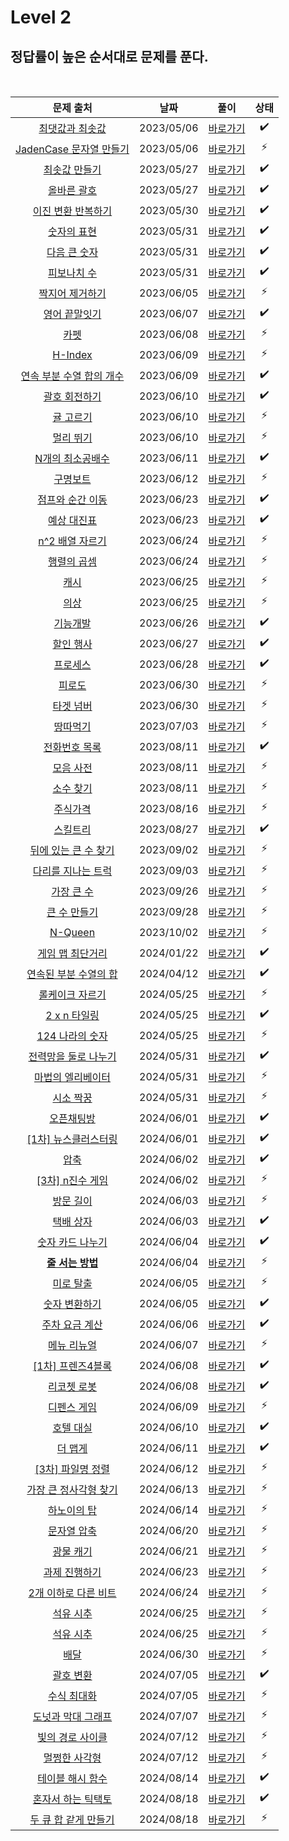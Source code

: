 # Level 2

## 정답률이 높은 순서대로 문제를 푼다.

<br>

|                                          문제 출처                                           |    날짜    |             풀이              | 상태 |
| :------------------------------------------------------------------------------------------: | :--------: | :---------------------------: | :--: |
|      [최댓값과 최솟값](https://school.programmers.co.kr/learn/courses/30/lessons/12939)      | 2023/05/06 |    [바로가기](./12939.js)     |  ✔️  |
|  [JadenCase 문자열 만들기](https://school.programmers.co.kr/learn/courses/30/lessons/12951)  | 2023/05/06 |    [바로가기](./12951.js)     |  ⚡  |
|       [최솟값 만들기](https://school.programmers.co.kr/learn/courses/30/lessons/12941)       | 2023/05/27 |    [바로가기](./12941.js)     |  ✔️  |
|        [올바른 괄호](https://school.programmers.co.kr/learn/courses/30/lessons/12909)        | 2023/05/27 |    [바로가기](./12909.js)     |  ✔️  |
|    [이진 변환 반복하기](https://school.programmers.co.kr/learn/courses/30/lessons/70129)     | 2023/05/30 |    [바로가기](./70129.js)     |  ✔️  |
|        [숫자의 표현](https://school.programmers.co.kr/learn/courses/30/lessons/12924)        | 2023/05/31 |    [바로가기](./12924.js)     |  ✔️  |
|       [다음 큰 숫자](https://school.programmers.co.kr/learn/courses/30/lessons/12911)        | 2023/05/31 |    [바로가기](./12911.js)     |  ✔️  |
|        [피보나치 수](https://school.programmers.co.kr/learn/courses/30/lessons/12945)        | 2023/05/31 |    [바로가기](./12945.js)     |  ✔️  |
|      [짝지어 제거하기](https://school.programmers.co.kr/learn/courses/30/lessons/12973)      | 2023/06/05 |    [바로가기](./12973.js)     |  ⚡  |
|       [영어 끝말잇기](https://school.programmers.co.kr/learn/courses/30/lessons/12981)       | 2023/06/07 |    [바로가기](./12981.js)     |  ✔️  |
|           [카펫](https://school.programmers.co.kr/learn/courses/30/lessons/42842)            | 2023/06/08 |    [바로가기](./42842.js)     |  ⚡  |
|          [H-Index](https://school.programmers.co.kr/learn/courses/30/lessons/42747)          | 2023/06/09 |    [바로가기](./42747.js)     |  ⚡  |
| [연속 부분 수열 합의 개수](https://school.programmers.co.kr/learn/courses/30/lessons/131701) | 2023/06/09 |    [바로가기](./131701.js)    |  ✔️  |
|       [괄호 회전하기](https://school.programmers.co.kr/learn/courses/30/lessons/76502)       | 2023/06/10 |    [바로가기](./76502.js)     |  ✔️  |
|        [귤 고르기](https://school.programmers.co.kr/learn/courses/30/lessons/138476)         | 2023/06/10 |    [바로가기](./138476.js)    |  ⚡  |
|         [멀리 뛰기](https://school.programmers.co.kr/learn/courses/30/lessons/12914)         | 2023/06/10 |    [바로가기](./12914.js)     |  ⚡  |
|     [N개의 최소공배수](https://school.programmers.co.kr/learn/courses/30/lessons/12953)      | 2023/06/11 |    [바로가기](./12953.js)     |  ✔️  |
|         [구명보트](https://school.programmers.co.kr/learn/courses/30/lessons/42885)          | 2023/06/12 |    [바로가기](./42885.js)     |  ⚡  |
|     [점프와 순간 이동](https://school.programmers.co.kr/learn/courses/30/lessons/12980)      | 2023/06/23 |    [바로가기](./12980.js)     |  ✔️  |
|        [예상 대진표](https://school.programmers.co.kr/learn/courses/30/lessons/12985)        | 2023/06/23 |    [바로가기](./12985.js)     |  ✔️  |
|      [n^2 배열 자르기](https://school.programmers.co.kr/learn/courses/30/lessons/87390)      | 2023/06/24 |    [바로가기](./87390.js)     |  ⚡  |
|        [행렬의 곱셈](https://school.programmers.co.kr/learn/courses/30/lessons/12949)        | 2023/06/24 |    [바로가기](./12949.js)     |  ⚡  |
|           [캐시](https://school.programmers.co.kr/learn/courses/30/lessons/17680)            | 2023/06/25 |    [바로가기](./17680.js)     |  ⚡  |
|           [의상](https://school.programmers.co.kr/learn/courses/30/lessons/42578)            | 2023/06/25 |    [바로가기](./42578.js)     |  ⚡  |
|         [기능개발](https://school.programmers.co.kr/learn/courses/30/lessons/42586)          | 2023/06/26 |    [바로가기](./42586.js)     |  ✔️  |
|        [할인 행사](https://school.programmers.co.kr/learn/courses/30/lessons/131127)         | 2023/06/27 |    [바로가기](./131127.js)    |  ✔️  |
|         [프로세스](https://school.programmers.co.kr/learn/courses/30/lessons/42587)          | 2023/06/28 |    [바로가기](./42587.js)     |  ✔️  |
|          [피로도](https://school.programmers.co.kr/learn/courses/30/lessons/87946)           | 2023/06/30 |    [바로가기](./87946.js)     |  ⚡  |
|         [타겟 넘버](https://school.programmers.co.kr/learn/courses/30/lessons/43165)         | 2023/06/30 |    [바로가기](./43165.js)     |  ⚡  |
|         [땅따먹기](https://school.programmers.co.kr/learn/courses/30/lessons/12913)          | 2023/07/03 |    [바로가기](./12913.js)     |  ⚡  |
|       [전화번호 목록](https://school.programmers.co.kr/learn/courses/30/lessons/42577)       | 2023/08/11 |    [바로가기](./42577.js)     |  ✔️  |
|         [모음 사전](https://school.programmers.co.kr/learn/courses/30/lessons/84512)         | 2023/08/11 |    [바로가기](./84512.js)     |  ⚡  |
|         [소수 찾기](https://school.programmers.co.kr/learn/courses/30/lessons/42839)         | 2023/08/11 |    [바로가기](./42839.js)     |  ⚡  |
|         [주식가격](https://school.programmers.co.kr/learn/courses/30/lessons/42584)          | 2023/08/16 |    [바로가기](./42584.js)     |  ⚡  |
|         [스킬트리](https://school.programmers.co.kr/learn/courses/30/lessons/49993)          | 2023/08/27 |    [바로가기](./49993.js)     |  ✔️  |
|   [뒤에 있는 큰 수 찾기](https://school.programmers.co.kr/learn/courses/30/lessons/154539)   | 2023/09/02 |    [바로가기](./154539.js)    |  ⚡  |
|    [다리를 지나는 트럭](https://school.programmers.co.kr/learn/courses/30/lessons/42583)     | 2023/09/03 |    [바로가기](./42583.js)     |  ⚡  |
|        [가장 큰 수](https://school.programmers.co.kr/learn/courses/30/lessons/42746)         | 2023/09/26 |    [바로가기](./42746.js)     |  ⚡  |
|       [큰 수 만들기](https://school.programmers.co.kr/learn/courses/30/lessons/42883)        | 2023/09/28 |    [바로가기](./42883.js)     |  ⚡  |
|          [N-Queen](https://school.programmers.co.kr/learn/courses/30/lessons/12952)          | 2023/10/02 |    [바로가기](./12952.js)     |  ⚡  |
|      [게임 맵 최단거리](https://school.programmers.co.kr/learn/courses/30/lessons/1844)      | 2024/01/22 |     [바로가기](./1844.js)     |  ✔️  |
|  [연속된 부분 수열의 합](https://school.programmers.co.kr/learn/courses/30/lessons/178870)   | 2024/04/12 |    [바로가기](./178870.js)    |  ✔️  |
|     [롤케이크 자르기](https://school.programmers.co.kr/learn/courses/30/lessons/132265)      | 2024/05/25 |    [바로가기](./132265.js)    |  ⚡  |
|       [2 x n 타일링](https://school.programmers.co.kr/learn/courses/30/lessons/12900)        | 2024/05/25 |    [바로가기](./12900.js)     |  ✔️  |
|      [124 나라의 숫자](https://school.programmers.co.kr/learn/courses/30/lessons/12899)      | 2024/05/25 |    [바로가기](./12899.js)     |  ⚡  |
|   [전력망을 둘로 나누기](https://school.programmers.co.kr/learn/courses/30/lessons/86971)    | 2024/05/31 |    [바로가기](./86971.js)     |  ✔️  |
|    [마법의 엘리베이터](https://school.programmers.co.kr/learn/courses/30/lessons/148653)     | 2024/05/31 |    [바로가기](./148653.js)    |  ⚡  |
|        [시소 짝꿍](https://school.programmers.co.kr/learn/courses/30/lessons/152996)         | 2024/05/31 |    [바로가기](./152996.js)    |  ⚡  |
|        [오픈채팅방](https://school.programmers.co.kr/learn/courses/30/lessons/42888)         | 2024/06/01 |    [바로가기](./42888.js)     |  ✔️  |
|   [[1차] 뉴스클러스터링](https://school.programmers.co.kr/learn/courses/30/lessons/17677)    | 2024/06/01 |    [바로가기](./17677.js)     |  ✔️  |
|           [압축](https://school.programmers.co.kr/learn/courses/30/lessons/17684)            | 2024/06/02 |    [바로가기](./17684.js)     |  ✔️  |
|     [[3차] n진수 게임](https://school.programmers.co.kr/learn/courses/30/lessons/17687)      | 2024/06/02 |    [바로가기](./17687.js)     |  ⚡  |
|         [방문 길이](https://school.programmers.co.kr/learn/courses/30/lessons/49994)         | 2024/06/03 |    [바로가기](./49994.js)     |  ⚡  |
|        [택배 상자](https://school.programmers.co.kr/learn/courses/30/lessons/131704)         | 2024/06/03 |    [바로가기](./131704.js)    |  ✔️  |
|     [숫자 카드 나누기](https://school.programmers.co.kr/learn/courses/30/lessons/135807)     | 2024/06/04 |    [바로가기](./135807.js)    |  ✔️  |
|     [**줄 서는 방법**](https://school.programmers.co.kr/learn/courses/30/lessons/12936)      | 2024/06/04 |    [바로가기](./12936.js)     |  ⚡  |
|        [미로 탈출 ](https://school.programmers.co.kr/learn/courses/30/lessons/159993)        | 2024/06/05 |    [바로가기](./159993.js)    |  ⚡  |
|      [숫자 변환하기 ](https://school.programmers.co.kr/learn/courses/30/lessons/154538)      | 2024/06/05 |    [바로가기](./154538.js)    |  ✔️  |
|      [주차 요금 계산 ](https://school.programmers.co.kr/learn/courses/30/lessons/92341)      | 2024/06/06 |    [바로가기](./92341.js)     |  ✔️  |
|       [메뉴 리뉴얼 ](https://school.programmers.co.kr/learn/courses/30/lessons/72411)        | 2024/06/07 |    [바로가기](./72411.js)     |  ⚡  |
|    [[1차] 프렌즈4블록 ](https://school.programmers.co.kr/learn/courses/30/lessons/17679)     | 2024/06/08 |    [바로가기](./17679.js)     |  ✔️  |
|       [리코쳇 로봇 ](https://school.programmers.co.kr/learn/courses/30/lessons/169199)       | 2024/06/08 |    [바로가기](./169199.js)    |  ✔️  |
|       [디펜스 게임 ](https://school.programmers.co.kr/learn/courses/30/lessons/142085)       | 2024/06/09 |    [바로가기](./142085.js)    |  ⚡  |
|        [호텔 대실 ](https://school.programmers.co.kr/learn/courses/30/lessons/155651)        | 2024/06/10 |    [바로가기](./155651.js)    |  ✔️  |
|         [더 맵게 ](https://school.programmers.co.kr/learn/courses/30/lessons/42626)          | 2024/06/11 |    [바로가기](./42626.js)     |  ✔️  |
|    [[3차] 파일명 정렬 ](https://school.programmers.co.kr/learn/courses/30/lessons/17686)     | 2024/06/12 |    [바로가기](./17686.js)     |  ⚡  |
|  [가장 큰 정사각형 찾기 ](https://school.programmers.co.kr/learn/courses/30/lessons/12905)   | 2024/06/13 |    [바로가기](./12905.js)     |  ⚡  |
|       [하노이의 탑 ](https://school.programmers.co.kr/learn/courses/30/lessons/12946)        | 2024/06/14 |    [바로가기](./12946.js)     |  ⚡  |
|       [문자열 압축 ](https://school.programmers.co.kr/learn/courses/30/lessons/60057)        | 2024/06/20 |    [바로가기](./60057.js)     |  ⚡  |
|        [광물 캐기 ](https://school.programmers.co.kr/learn/courses/30/lessons/172927)        | 2024/06/21 |    [바로가기](./172927.js)    |  ⚡  |
|      [과제 진행하기 ](https://school.programmers.co.kr/learn/courses/30/lessons/176962)      | 2024/06/23 |    [바로가기](./176962.js)    |  ⚡  |
|   [2개 이하로 다른 비트 ](https://school.programmers.co.kr/learn/courses/30/lessons/77885)   | 2024/06/24 |    [바로가기](./77885.js)     |  ⚡  |
|        [석유 시추 ](https://school.programmers.co.kr/learn/courses/30/lessons/250136)        | 2024/06/25 |    [바로가기](./250136.js)    |  ⚡  |
|        [석유 시추 ](https://school.programmers.co.kr/learn/courses/30/lessons/250136)        | 2024/06/25 |    [바로가기](./250136.js)    |  ⚡  |
|           [배달 ](https://school.programmers.co.kr/learn/courses/30/lessons/12978)           | 2024/06/30 |    [바로가기](./12978.js)     |  ⚡  |
|        [괄호 변환 ](https://school.programmers.co.kr/learn/courses/30/lessons/60058)         | 2024/07/05 |    [바로가기](./60058.js)     |  ✔️  |
|       [수식 최대화 ](https://school.programmers.co.kr/learn/courses/30/lessons/67257)        | 2024/07/05 |    [바로가기](./67257.js)     |  ⚡  |
|   [도넛과 막대 그래프 ](https://school.programmers.co.kr/learn/courses/30/lessons/258711)    | 2024/07/07 |    [바로가기](./258711.js)    |  ⚡  |
|     [빛의 경로 사이클 ](https://school.programmers.co.kr/learn/courses/30/lessons/86052)     | 2024/07/12 |    [바로가기](./86052.js)     |  ⚡  |
|      [ 멀쩡한 사각형](https://school.programmers.co.kr/learn/courses/30/lessons/62048)       | 2024/07/12 |    [바로가기](./62048.js)     |  ⚡  |
|    [ 테이블 해시 함수](https://school.programmers.co.kr/learn/courses/30/lessons/147354)     | 2024/08/14 |    [바로가기](./147354.js)    |  ✔️  |
|   [ 혼자서 하는 틱택토](https://school.programmers.co.kr/learn/courses/30/lessons/160585)    | 2024/08/18 |    [바로가기](./160585.js)    |  ✔️  |
|  [ 두 큐 합 같게 만들기](https://school.programmers.co.kr/learn/courses/30/lessons/118667)   | 2024/08/18 | [바로가기](./118611866767.js) |  ⚡  |
